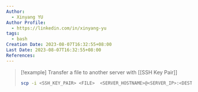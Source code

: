 ```yaml
---
Author:
  - Xinyang YU
Author Profile:
  - https://linkedin.com/in/xinyang-yu
tags:
  - bash
Creation Date: 2023-08-07T16:32:55+08:00
Last Date: 2023-08-07T16:32:55+08:00
References:
---
```

>[!example] Transfer a file to another server with [[SSH Key Pair]]
>```bash
>scp -i <SSH_KEY_PAIR> <FILE>  <SERVER_HOSTNAME>@<SERVER_IP>:<DESTINATION_PATH>
>```